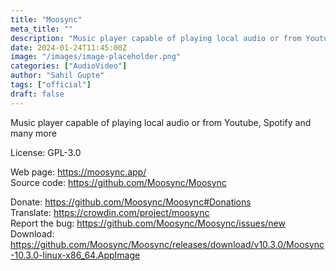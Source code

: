```yaml
---
title: "Moosync"
meta_title: ""
description: "Music player capable of playing local audio or from Youtube, Spotify and many more"
date: 2024-01-24T11:45:00Z
image: "/images/image-placeholder.png"
categories: ["AudioVideo"]
author: "Sahil Gupte"
tags: ["official"]
draft: false
---
```


Music player capable of playing local audio or from Youtube, Spotify and many more

License: GPL-3.0

Web page: https://moosync.app/  
Source code: https://github.com/Moosync/Moosync

Donate: https://github.com/Moosync/Moosync#Donations  
Translate: https://crowdin.com/project/moosync  
Report the bug: https://github.com/Moosync/Moosync/issues/new  
Download: https://github.com/Moosync/Moosync/releases/download/v10.3.0/Moosync-10.3.0-linux-x86_64.AppImage
